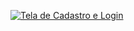 [![Tela de Cadastro e Login](https://img.shields.io/badge/Tela%20de%20Cadastro%20e%20Login-Ver%20no%20GitHub-brightgreen)](https://github.com/KaikyLagares/KaikyCode/tree/fee2ef6a3f8d01f7b93193fb1cdb7e0f4ff28b80/Tela%20de%20Cadastro%20e%20Login)
